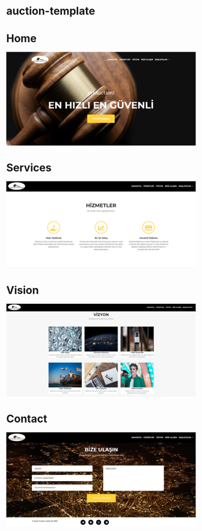 # auction-template

# Home
![alt text](https://github.com/IFurkanCakmak/auction-template/blob/fixing/screenshots/home.PNG)

# Services
![alt text](https://github.com/IFurkanCakmak/auction-template/blob/fixing/screenshots/services.PNG)

# Vision
![alt text](https://github.com/IFurkanCakmak/auction-template/blob/fixing/screenshots/vision.PNG)

# Contact
![alt text](https://github.com/IFurkanCakmak/auction-template/blob/fixing/screenshots/contact.PNG)

